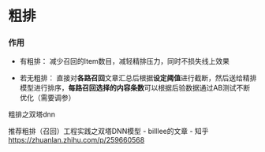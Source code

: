 # 粗排



### 作用

- 有粗排： 减少召回的Item数目，减轻精排压力，同时不损失线上效果

- 若无粗排： 直接对**各路召回**文章汇总后根据**设定阈值**进行截断，然后送给精排模型进行排序，**每路召回选择的内容条数**可以根据后验数据通过AB测试不断优化（需要调参）



粗排之双塔dnn

推荐粗排（召回）工程实践之双塔DNN模型 - billlee的文章 - 知乎 https://zhuanlan.zhihu.com/p/259660568

